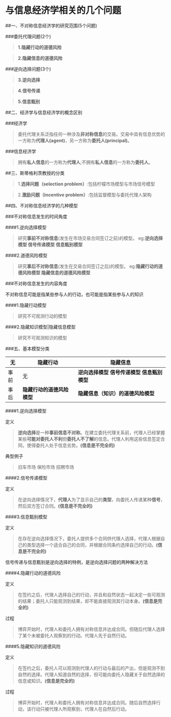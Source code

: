 # 与信息经济学相关的几个问题

##一、不对称信息经济学的研究范围(5个问题)

###委托代理问题(2个)

>**1.隐藏行动的道德风险**

>**2.隐藏信息的道德风险**

###逆向选择问题(3个)

>**3.逆向选择**

>**4.信号传递**

>**5.信息甄别**

##二、经济学与信息经济学的概念区别

###经济学

>委托代理关系泛指任何一种涉及**非对称信息**的交易。交易中具有信息优势的一方称为**代理人(agent)**，另一方称为**委托人(principal)**。

###信息经济学

>拥有**私人信息**的一方称为**代理人**;不拥有**私人信息**的一方称为**委托人**。

##三、斯蒂格利茨教授的分类

>1.**选择问题（selection problem）**:包括柠檬市场模型与市场信号模型

>2.**激励问题（incentive problem）**:包括监督模型与委托代理人架构

##四、不对称信息经济学的几种模型

###不对称信息发生的时间角度

####1.逆向选择模型

>研究**事前不对称信息**(发生在市场交易合同签订之前)的模型。
eg:**逆向选择模型 信号传递模型 信息甄别模型**

####2.道德风险模型

>研究**事后不对称信息**(发生在交易合同签订之后)的模型。
eg:**隐藏行动的道德风险模型 隐藏信息的道德风险模型**

###不对称信息发生的内容角度

不对称信息可能是指某些参与人的行动，也可能是指某些参与人的知识

####1.隐藏行动模型

>研究不可观测行动的模型

####2.隐藏知识模型|隐藏信息模型

>研究不可观测知识的模型

###五、基本模型分类

   无 | 隐藏行动             | 隐藏信息
-|-|-
 事前 |    无               |**逆向选择模型 信号传递模型 信息甄别模型**
 事后 | **隐藏行动的道德风险模型** |**隐藏信息（知识）的道德风险模型**

####1.逆向选择模型

定义

>**逆向选择**是一种**事前信息不对称**。在建立委托代理关系前，代理人已经掌握某些**可能对委托人不利**但**委托人不了解**的信息。代理人利用这些信息签定合同，使得委托人处于信息劣势。**(信息是不完全的)**

典型例子

>旧车市场 保险市场 招聘市场

####2.信号传递模型

定义

>在逆向选择情况下，**代理人**为了显示自己的**类型**，向委托人传递某种**信号**，然后双方签订合同。**(信息是不完全的)**

####3.信息甄别模型

定义

>在存在逆向选择情况下，委托人提供多个合同供代理人选择，代理人根据自己的类型选择一个适合自己的合同，并根据合同条约选择自己的行动。**(信息是不完全的)**


信号传递与信息甄别是逆向选择的特例，是逆向选择问题的两种解决方法

####4.隐藏行动的道德风险

定义

>在签约之后，代理人选择自己的行动，并且和自然状态一起决定一些可观测的结果；委托人只能观测到结果，却不能直接观测其行动本身。**(信息是完全的)**

过程

>博弈开始时，代理人和委托人拥有对称信息并达成合同。但随后代理人选择了某个未被委托人观察到的行动。代理人先于自然行动。

####5.隐藏知识的道德风险

定义

>在签约之后，委托人可以观测到代理人的行动与最后的产出，但是观测不到自然的选择。代理人知道自然的选择，但可能向委托人隐藏关于自然选择的信息或知识。**(信息是完全的)**

过程

>博弈开始时，代理人和委托人拥有对称信息并达成合同。随后自然选择行动，该行动只被代理人所观察到，代理人在自然后行动。


